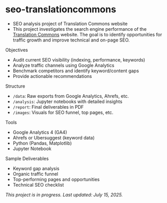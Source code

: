 # seo-translationcommons
- SEO analysis project of Translation Commons website
- This project investigates the search engine performance of the [Translation Commons](https://translationcommons.org) website. The goal is to identify opportunities for traffic growth and improve technical and on-page SEO.


Objectives
- Audit current SEO visibility (indexing, performance, keywords)
- Analyze traffic channels using Google Analytics
- Benchmark competitors and identify keyword/content gaps
- Provide actionable recommendations


Structure

- `/data`: Raw exports from Google Analytics, Ahrefs, etc.
- `/analysis`: Jupyter notebooks with detailed insights
- `/report`: Final deliverables in PDF
- `/images`: Visuals for SEO funnel, top pages, etc.


Tools

- Google Analytics 4 (GA4)
- Ahrefs or Ubersuggest (keyword data)
- Python (Pandas, Matplotlib)
- Jupyter Notebook


Sample Deliverables

- Keyword gap analysis
- Organic traffic funnel
- Top-performing pages and opportunities
- Technical SEO checklist

*This project is in progress. Last updated: July 15, 2025.*
